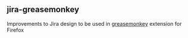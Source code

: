 ## jira-greasemonkey

Improvements to Jira design to be used in [greasemonkey](https://addons.mozilla.org/en-US/firefox/addon/greasemonkey/) extension for Firefox

